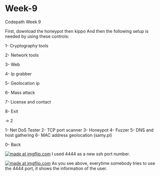 # Week-9
Codepath Week 9

First, download the honeypot
then kippo
And then the following setup is needed by using these controls:


1- Cryptography tools

2- Network tools

3- Web

4- Ip grabber

5- Geolocation ip

6- Mass attack

7- License and contact

8- Exit

   -> 2

1- Net DoS Tester
2- TCP port scanner
3- Honeypot
4- Fuzzer
5- DNS and host gathering
6- MAC address geolocation (samy.pl)

0- Back


<a href="https://imgflip.com/gif/1yim71"><img src="https://i.imgflip.com/1yim71.gif" title="made at imgflip.com"/></a>
I used 4444 as a new ssh port number.

<a href="https://imgflip.com/gif/1yip6p"><img src="https://i.imgflip.com/1yip6p.gif" title="made at imgflip.com"/></a>
As you see above, everytime somebody tries to use the 4444 port, it shows the information of the user.

